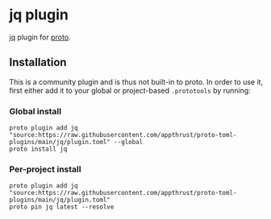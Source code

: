# jq plugin

[jq](https://jqlang.github.io/jq/) plugin for [proto](https://github.com/moonrepo/proto).

## Installation

This is a community plugin and is thus not built-in to proto. In order to use it, first either add it to your global or project-based `.prototools` by running:

### Global install

```shell
proto plugin add jq "source:https://raw.githubusercontent.com/appthrust/proto-toml-plugins/main/jq/plugin.toml" --global
proto install jq
```

### Per-project install

```shell
proto plugin add jq "source:https://raw.githubusercontent.com/appthrust/proto-toml-plugins/main/jq/plugin.toml"
proto pin jq latest --resolve
```
